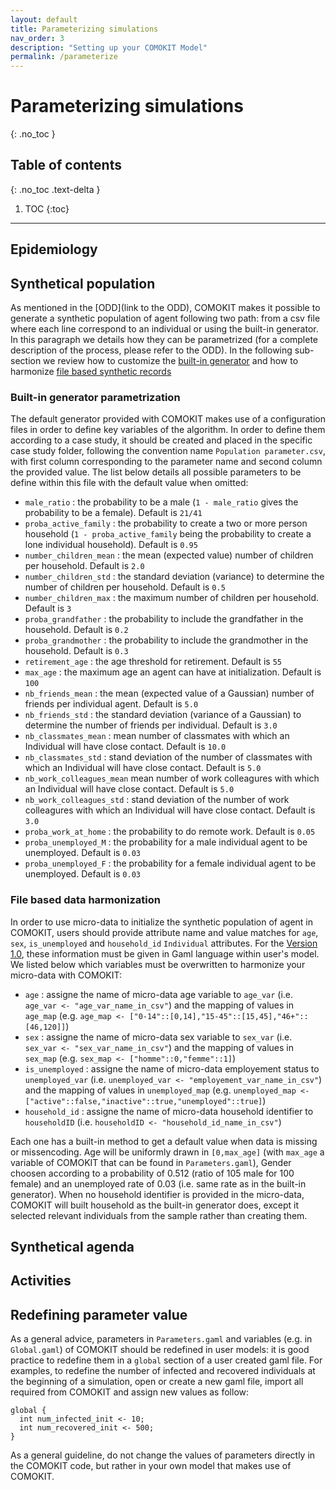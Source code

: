 ```yaml
---
layout: default
title: Parameterizing simulations
nav_order: 3
description: "Setting up your COMOKIT Model"
permalink: /parameterize
---
```


# Parameterizing simulations 
{: .no_toc }

<!--
Text header
{: .fs-6 .fw-300 }
-->

## Table of contents
{: .no_toc .text-delta }

1. TOC
{:toc}

---

## Epidemiology

## Synthetical population

As mentioned in the [ODD](link to the ODD), COMOKIT makes it possible to generate a synthetic population of agent following two path: from a csv file where each line correspond to an individual or using the built-in generator. In this paragraph we details how they can be parametrized (for a complete description of the process, please refer to the ODD). In the following sub-section we review how to customize the [built-in generator](#Built-in-generator-parametrization) and how to harmonize [file based synthetic records](#File-based-data-harmonization)

### Built-in generator parametrization

The default generator provided with COMOKIT makes use of a configuration files in order to define key variables of the algorithm. In order to define them according to a case study, it should be created and placed in the specific case study folder, following the convention name ``Population parameter.csv``, with first column corresponding to the parameter name and second column the provided value. The list below details all possible parameters to be define within this file with the default value when omitted:

 - ``male_ratio`` : the probability to be a male (``1 - male_ratio`` gives the probability to be a female). Default is ``21/41``
 - ``proba_active_family`` : the probability to create a two or more person household (``1 - proba_active_family`` being the probability to create a lone individual household). Default is ``0.95``
 - ``number_children_mean`` : the mean (expected value) number of children per household. Default is ``2.0``
 - ``number_children_std`` : the standard deviation (variance) to determine the number of children per household. Default is ``0.5``
 - ``number_children_max`` : the maximum number of children per household. Default is ``3``
 - ``proba_grandfather`` : the probability to include the grandfather in the household. Default is ``0.2``
 - ``proba_grandmother`` : the probability to include the grandmother in the household. Default is ``0.3``
 - ``retirement_age`` : the age threshold for retirement. Default is ``55``
 - ``max_age`` : the maximum age an agent can have at initialization. Default is ``100``
 - ``nb_friends_mean`` : the mean (expected value of a Gaussian) number of friends per individual agent. Default is ``5.0``
 - ``nb_friends_std`` : the standard deviation (variance of a Gaussian) to determine the number of friends per individual. Default is ``3.0``
 - ``nb_classmates_mean`` : mean number of classmates with which an Individual will have close contact. Default is ``10.0``
 - ``nb_classmates_std`` : stand deviation of the number of classmates with which an Individual will have close contact. Default is ``5.0``
 - ``nb_work_colleagues_mean`` mean number of work colleagures with which an Individual will have close contact. Default is ``5.0``
 - ``nb_work_colleagues_std`` : stand deviation of the number of work colleagures with which an Individual will have close contact. Default is ``3.0``
 - ``proba_work_at_home`` : the probability to do remote work. Default is ``0.05``
 - ``proba_unemployed_M`` : the probability for a male individual agent to be unemployed. Default is ``0.03``
 - ``proba_unemployed_F`` : the probability for a female individual agent to be unemployed. Default is ``0.03``

### File based data harmonization

In order to use micro-data to initialize the synthetic population of agent in COMOKIT, users should provide attribute name and value matches for ``age``, ``sex``, ``is_unemployed`` and ``household_id`` ``Individual`` attributes. For the [Version 1.0](https://comokit.org/docs/version1), these information must be given in Gaml language within user's model. We listed below which variables must be overwritten to harmonize your micro-data with COMOKIT:

- ``age`` : assigne the name of micro-data age variable to ``age_var`` (i.e. ``age_var <- "age_var_name_in_csv"``) and the mapping of values in ``age_map`` (e.g. ``age_map <- ["0-14"::[0,14],"15-45"::[15,45],"46+"::[46,120]]``)
- ``sex`` : assigne the name of micro-data sex variable to ``sex_var`` (i.e. ``sex_var <- "sex_var_name_in_csv"``) and the mapping of values in ``sex_map`` (e.g. ``sex_map <- ["homme"::0,"femme"::1]``)
- ``is_unemployed`` : assigne the name of micro-data employement status to ``unemployed_var`` (i.e. ``unemployed_var <- "employement_var_name_in_csv"``) and the mapping of values in ``unemployed_map`` (e.g. ``unemployed_map <- ["active"::false,"inactive"::true,"unemployed"::true]``)
- ``household_id`` : assigne the name of micro-data household identifier to ``householdID`` (i.e. ``householdID <- "household_id_name_in_csv"``)

Each one has a built-in method to get a default value when data is missing or missencoding. Age will be uniformly drawn in ``[0,max_age]`` (with ``max_age`` a variable of COMOKIT that can be found in ``Parameters.gaml``), Gender choosen according to a probability of 0.512 (ratio of 105 male for 100 female) and an unemployed rate of 0.03 (i.e. same rate as in the built-in generator). When no household identifier is provided in the micro-data, COMOKIT will built household as the built-in generator does, except it selected relevant individuals from the sample rather than creating them.

## Synthetical agenda

## Activities

## Redefining parameter value

As a general advice, parameters in ``Parameters.gaml`` and variables (e.g. in ``Global.gaml``) of COMOKIT should be redefined in user models: it is good practice to redefine them in a ``global`` section of a user created gaml file. For examples, to redefine the number of infected and recovered individuals at the beginning of a simulation, open or create a new gaml file, import all required from COMOKIT and assign new values as follow:
```
global {
  int num_infected_init <- 10;
  int num_recovered_init <- 500; 
}
```
As a general guideline, do not change the values of parameters directly in the COMOKIT code, but rather in your own model that makes use of COMOKIT.
